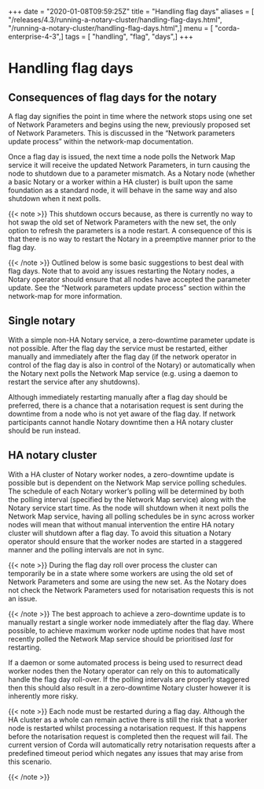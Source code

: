 +++
date = "2020-01-08T09:59:25Z"
title = "Handling flag days"
aliases = [ "/releases/4.3/running-a-notary-cluster/handling-flag-days.html", "/running-a-notary-cluster/handling-flag-days.html",]
menu = [ "corda-enterprise-4-3",]
tags = [ "handling", "flag", "days",]
+++


# Handling flag days


## Consequences of flag days for the notary

A flag day signifies the point in time where the network stops using one set of Network Parameters and begins using the new, previously
                proposed set of Network Parameters. This is discussed in the “Network parameters update process” within the network-map
                documentation.

Once a flag day is issued, the next time a node polls the Network Map service it will receive the updated Network Parameters, in turn
                causing the node to shutdown due to a parameter mismatch. As a Notary node (whether a basic Notary or a worker within a HA cluster) is built
                upon the same foundation as a standard node, it will behave in the same way and also shutdown when it next polls.


{{< note >}}
This shutdown occurs because, as there is currently no way to hot swap the old set of Network Parameters with the new set, the only
                    option to refresh the parameters is a node restart. A consequence of this is that there is no way to restart the Notary in a preemptive
                    manner prior to the flag day.

{{< /note >}}
Outlined below is some basic suggestions to best deal with flag days. Note that to avoid any issues restarting the Notary nodes, a Notary
                operator should ensure that all nodes have accepted the parameter update. See the “Network parameters update process” section within the
                network-map for more information.


## Single notary

With a simple non-HA Notary service, a zero-downtime parameter update is not possible. After the flag day the service must be restarted,
                either manually and immediately after the flag day (if the network operator in control of the flag day is also in control of the Notary) or
                automatically when the Notary next polls the Network Map service (e.g. using a daemon to restart the service after any shutdowns).

Although immediately restarting manually after a flag day should be preferred, there is a chance that a notarisation request is sent during
                the downtime from a node who is not yet aware of the flag day. If network participants cannot handle Notary downtime then a HA notary
                cluster should be run instead.


## HA notary cluster

With a HA cluster of Notary worker nodes, a zero-downtime update is possible but is dependent on the Network Map service polling schedules.
                The schedule of each Notary worker’s polling will be determined by both the polling interval (specified by the Network Map service) along
                with the Notary service start time. As the node will shutdown when it next polls the Network Map service, having all polling schedules be in
                sync across worker nodes will mean that without manual intervention the entire HA notary cluster will shutdown after a flag day. To avoid
                this situation a Notary operator should ensure that the worker nodes are started in a staggered manner and the polling intervals are not in
                sync.


{{< note >}}
During the flag day roll over process the cluster can temporarily be in a state where some workers are using the old set of Network
                    Parameters and some are using the new set. As the Notary does not check the Network Parameters used for notarisation requests this is
                    not an issue.

{{< /note >}}
The best approach to achieve a zero-downtime update is to manually restart a single worker node immediately after the flag day. Where
                possible, to achieve maximum worker node uptime nodes that have most recently polled the Network Map service should be prioritised *last*
                for restarting.

If a daemon or some automated process is being used to resurrect dead worker nodes then the Notary operator can rely on this to
                automatically handle the flag day roll-over. If the polling intervals are properly staggered then this should also result in a zero-downtime
                Notary cluster however it is inherently more risky.


{{< note >}}
Each node must be restarted during a flag day. Although the HA cluster as a whole can remain active there is still the risk that a
                    worker node is restarted whilst processing a notarisation request. If this happens before the notarisation request is completed then
                    the request will fail. The current version of Corda will automatically retry notarisation requests after a predefined timeout period
                    which negates any issues that may arise from this scenario.

{{< /note >}}

